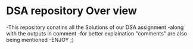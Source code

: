 # DSA repository Over view
-This repository conatins all the Solutions of our DSA assignment
-along with the outputs in comment
-for better explaination "comments" are also being mentioned
-ENJOY ;)
